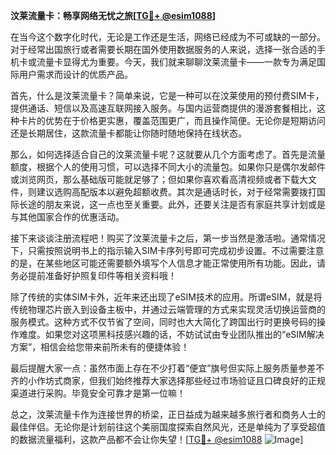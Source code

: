 **汶莱流量卡：畅享网络无忧之旅[[TG💪+ @esim1088](https://t.me/s/esim1088)]**

在当今这个数字化时代，无论是工作还是生活，网络已经成为不可或缺的一部分。对于经常出国旅行或者需要长期在国外使用数据服务的人来说，选择一张合适的手机卡或流量卡显得尤为重要。今天，我们就来聊聊汶莱流量卡——一款专为满足国际用户需求而设计的优质产品。

首先，什么是汶莱流量卡？简单来说，它是一种可以在汶莱使用的预付费SIM卡，提供通话、短信以及高速互联网接入服务。与国内运营商提供的漫游套餐相比，这种卡片的优势在于价格更实惠，覆盖范围更广，而且操作简便。无论你是短期访问还是长期居住，这款流量卡都能让你随时随地保持在线状态。

那么，如何选择适合自己的汶莱流量卡呢？这就要从几个方面考虑了。首先是流量额度，根据个人的使用习惯，可以选择不同大小的流量包。如果你只是偶尔发邮件或浏览网页，那么基础版可能就足够了；但如果你喜欢看高清视频或者下载大文件，则建议选购高配版本以避免超额收费。其次是通话时长，对于经常需要拨打国际长途的朋友来说，这一点也至关重要。此外，还要关注是否有家庭共享计划或是与其他国家合作的优惠活动。

接下来谈谈注册流程吧！购买了汶莱流量卡之后，第一步当然是激活啦。通常情况下，只需按照说明书上的指示输入SIM卡序列号即可完成初步设置。不过需要注意的是，在某些地区可能还需要额外填写个人信息才能正常使用所有功能。因此，请务必提前准备好护照复印件等相关资料哦！

除了传统的实体SIM卡外，近年来还出现了eSIM技术的应用。所谓eSIM，就是将传统物理芯片嵌入到设备主板中，并通过云端管理的方式来实现灵活切换运营商的服务模式。这种方式不仅节省了空间，同时也大大简化了跨国出行时更换号码的操作难度。如果您对这项黑科技感兴趣的话，不妨试试由专业团队推出的“eSIM解决方案”，相信会给您带来前所未有的便捷体验！

最后提醒大家一点：虽然市面上存在不少打着“便宜”旗号但实际上服务质量参差不齐的小作坊式商家，但我们始终推荐大家选择那些经过市场验证且口碑良好的正规渠道进行采购。毕竟安全可靠才是第一位嘛！

总之，汶莱流量卡作为连接世界的桥梁，正日益成为越来越多旅行者和商务人士的最佳伴侣。无论你是计划前往这个美丽国度探索自然风光，还是单纯为了享受超值的数据流量福利，这款产品都不会让你失望！[[TG💪+ @esim1088](https://t.me/s/esim1088) ![Image](https://i.postimg.cc/4NQfJmqS/Snipaste-2025-05-13-00-14-12.png)]